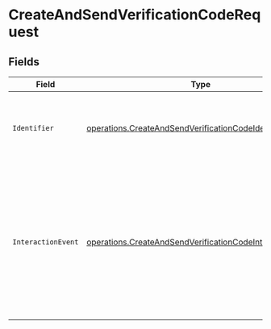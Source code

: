 # CreateAndSendVerificationCodeRequest


## Fields

| Field                                                                                                                                                                                        | Type                                                                                                                                                                                         | Required                                                                                                                                                                                     | Description                                                                                                                                                                                  |
| -------------------------------------------------------------------------------------------------------------------------------------------------------------------------------------------- | -------------------------------------------------------------------------------------------------------------------------------------------------------------------------------------------- | -------------------------------------------------------------------------------------------------------------------------------------------------------------------------------------------- | -------------------------------------------------------------------------------------------------------------------------------------------------------------------------------------------- |
| `Identifier`                                                                                                                                                                                 | [operations.CreateAndSendVerificationCodeIdentifier](../../models/operations/createandsendverificationcodeidentifier.md)                                                                     | :heavy_check_mark:                                                                                                                                                                           | The identifier (email address or phone number) to send the verification code to.                                                                                                             |
| `InteractionEvent`                                                                                                                                                                           | [operations.CreateAndSendVerificationCodeInteractionEvent](../../models/operations/createandsendverificationcodeinteractionevent.md)                                                         | :heavy_check_mark:                                                                                                                                                                           | The interaction event for which the verification code will be used. Supported values are `SignIn`, `Register`, and `ForgotPassword`. This determines the template for the verification code. |